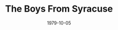 ---
title: The Boys From Syracuse
date: 1979-10-05
closing_date: 1979-10-20
layout: productions
featured_image:
image_caption:
image_credit:
playbill:
category:
Theatre: Theatre Jacksonville
Venue: Little Theatre
cast:
- Seargeant: Stephen Baker
- Duke: Gary Rogers
- Angelo: Lynn Murray
- Corporal: Tommy Thomson
- Aegeon: Don Dunn
- Antipholus of Ephesus: Grier Wells
- Dromio of Ephesus: Collier Summers
- Tailor: Larry Weiler
- Antipholus of Syracuse: Terry Segovis
- Dromio of Syracuse: Stephen Turner
- Merchant of Syracuse: Jim Shaw
- Apprentice: Ed Lide
- Luce: Carole Dukes Hubert
- Adriana: Judy Wade
- Luciana: Karen Peterson
- Maid:
  - Shirley Cooke
  - Liz McCall
- Sorcerer: Don Dunn
- Fatima: Connie Wesson
- Courtesan:
  - Nancy Kaye
  - Pam Bristow
  - Renee Ganong
- Merchant of Ephesus: Bill Merwin
- Emilia: Helen Harris
- Citizen of Ephesus:
  - Kathy Brown
  - Richard Magnuson
  - Charles Nowlin
  - Karen Scroggins
crew:
- Director: Robert Knowles
- Musical Director: Rosalind MacEnulty
- Choreographer: Connie Wesson
- Scene Design: Hal Henderson
- Stage Manager: Doug Thomas
- Assistant Stage Manager: Amelia Senhausen
- Light Design: Kelly Hart
- Light Operator: Barbara Stillson
- Follow Spot: Sam Frankhouser
- Properties:
  - Pam Jackson
  - Valerie Howard
  - Tom Heffernan
- Key Grip: Marty Algrim
- Set Construction:
  - Sarah Barto
  - Marty Friedman
  - Frank Friedsam
  - Tom Heffernan
  - Sheila Henderson
  - Barbara Johnson
  - Bebe Schroder
  - Saul Sharf
  - Barbara Stillson
  - Jeanne Turney
- Costumes:
  - Gert Berman
  - Nancy Kaye
  - Bob Knowles
  - Judy Wade
- Publicity:
  - Jack Newson
  - Gerri Turbow
- Box Office:
  - Barbara Stillson
  - Leonard Alterman
  - Gert Berman
  - Shirley Cooke
  - Ann Dubow
  - Nancy Frankhouser
  - Sam Frankhouser
  - Sabina Meyer
  - Pat Somers
  - Esta Tkac
orchestra:
external_links:
---